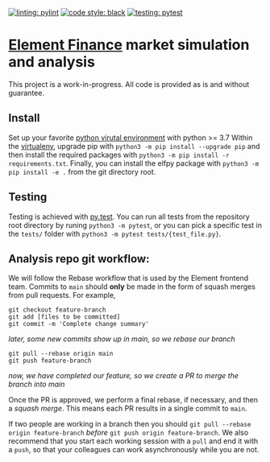 [![linting: pylint](https://img.shields.io/badge/linting-pylint-yellowgreen)](https://github.com/PyCQA/pylint)
[![code style: black](https://img.shields.io/badge/code%20style-black-000000.svg)](https://github.com/psf/black)
[![testing: pytest](https://img.shields.io/badge/testing-pytest-blue.svg)](https://docs.pytest.org/en/latest/contents.html)

#  [Element Finance](https://element.fi) market simulation and analysis
This project is a work-in-progress. All code is provided as is and without guarantee.

## Install
Set up your favorite [python virutal environment](https://github.com/pyenv/pyenv#how-it-works) with python >= 3.7
Within the [virtualenv](https://github.com/pyenv/pyenv-virtualenv), upgrade pip with `python3 -m pip install --upgrade pip` and then install the required packages with `python3 -m pip install -r requirements.txt`. Finally, you can install the elfpy package with `python3 -m pip install -e .` from the git directory root.

## Testing
Testing is achieved with [py.test](https://docs.pytest.org/en/latest/contents.html). You can run all tests from the repository root directory by runing `python3 -m pytest`, or you can pick a specific test in the `tests/` folder with `python3 -m pytest tests/{test_file.py}`.

## Analysis repo git workflow:
We will follow the Rebase workflow that is used by the Element frontend team.
Commits to `main` should **only** be made in the form of squash merges from pull requests.
For example,

```
git checkout feature-branch
git add [files to be committed]
git commit -m 'Complete change summary'
```
_later, some new commits show up in main, so we rebase our branch_
```
git pull --rebase origin main
git push feature-branch
```
_now, we have completed our feature, so we create a PR to merge the branch into main_

Once the PR is approved, we perform a final rebase, if necessary, and then a *squash merge*. This means each PR results in a single commit to `main`.

If two people are working in a branch then you should `git pull --rebase origin feature-branch`  *before* `git push origin feature-branch`. We also recommend that you start each working session with a `pull` and end it with a `push`, so that your colleagues can work asynchronously while you are not.
